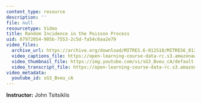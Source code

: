```yaml
---
content_type: resource
description: ''
file: null
resourcetype: Video
title: Random Incidence in the Poisson Process
uid: 87972054-905b-7553-2c5d-fa54c6aa2e79
video_files:
  archive_url: https://archive.org/download/MITRES.6-012S18/MITRES6_012S18_L23-07_300k.mp4
  video_captions_file: https://open-learning-course-data-rc.s3.amazonaws.com/res-6-012-introduction-to-probability-spring-2018/fe62ca9968fb5a18b5907b85e8fe848e_sG3_Bveu_cA.vtt
  video_thumbnail_file: https://img.youtube.com/vi/sG3_Bveu_cA/default.jpg
  video_transcript_file: https://open-learning-course-data-rc.s3.amazonaws.com/res-6-012-introduction-to-probability-spring-2018/332143a27afa79791971c948f82b032a_sG3_Bveu_cA.pdf
video_metadata:
  youtube_id: sG3_Bveu_cA
---
```


**Instructor:** John Tsitsiklis
